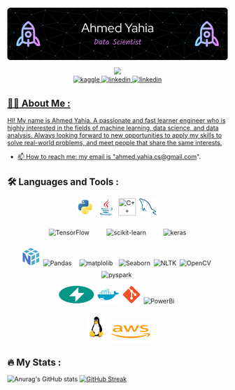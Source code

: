 <!-- The Header of the profile -->
![Header](./github-header-image.png)

<!-- Contact info -->
<div id="header" align="center">
  <img src="https://media.giphy.com/media/RbDKaczqWovIugyJmW/giphy.gif" width="100"/>
</div>
<div align="center">
<a href="https://www.kaggle.com/ahmedyahia" target="_blank">
<img src=https://img.shields.io/badge/kaggle-%2344BAE8.svg?&style=for-the-badge&logo=kaggle&logoColor=white alt=kaggle style="margin-bottom: 5px;" />
<a href="https://www.linkedin.com/in/ahmed-yahia-b91586218/" target="_blank">
<img src=https://img.shields.io/badge/linkedin-%231E77B5.svg?&style=for-the-badge&logo=linkedin&logoColor=white alt=linkedin style="margin-bottom: 5px;" />
</a> 
</a> 
<a href="https://leetcode.com/AhmedYahia/" target="_blank">
<img src=https://img.shields.io/badge/leetcode-lightgrey?&style=for-the-badge&logo=leetcode&logoColor=white alt=linkedin style="margin-bottom: 5px;"
</a> 
</div>

<!-- Introduction -->
## 👨‍💻 About Me :
HI! My name is Ahmed Yahia. A passionate and fast learner engineer who is highly interested in the fields of machine learning, data science, and data analysis. Always looking forward to new opportunities to apply my skills to solve real-world problems, and meet people that share the same interests.
- 📫 How to reach me: my email is "ahmed.yahia.cs@gmail.com".

  
<!-- Skills -->
## :hammer_and_wrench: Languages and Tools :
<div  align="center">
  <img src="https://github.com/devicons/devicon/blob/master/icons/python/python-original.svg" title="Python" " width="40" height="40"/>&nbsp;
  <img src="https://github.com/devicons/devicon/blob/master/icons/java/java-original.svg" title="Java" " width="40" height="40"/>&nbsp;
  <img src="https://github.com/isocpp/logos/blob/master/cpp_logo.svg" title = "C++" " width="40" height="40"/>&nbsp;
  <img src="https://github.com/devicons/devicon/blob/master/icons/mysql/mysql-original.svg" title="MySQL" " width="40" height="40"/>&nbsp;
  <br/> 
  <br/>
  <img style="margin: 10px" src="https://www.vectorlogo.zone/logos/tensorflow/tensorflow-icon.svg" alt="TensorFlow" title = "TensorFlow" height="50"/>&nbsp;&nbsp;&nbsp;&nbsp; 
  <img style="margin: 10px" src="https://raw.githubusercontent.com/scikit-learn/scikit-learn/main/doc/logos/scikit-learn-logo-notext.png" title = "scikit-learn"alt="scikit-learn" height="50" />&nbsp;&nbsp;&nbsp;&nbsp;
  <img style="margin: 10px" src="https://github.com/valohai/ml-logos/blob/master/keras.svg" title="keras" alt="keras" height="50" />
  <br/> 
  <br/> 
  <img src="https://github.com/devicons/devicon/blob/master/icons/numpy/numpy-original.svg" title="Numpy" alt ="Numpy" " width="40" height="40"/>&nbsp;
  <img src="https://github.com/valohai/ml-logos/blob/master/pandas.svg" title = "Pandas" alt = "Pandas" height="30" " width="80" height="40"/>&nbsp;
  <img style="margin: 10px" src="https://github.com/valohai/ml-logos/blob/master/matplotlib.svg" alt="matplolib" height="25" />
  <img src="https://seaborn.pydata.org/_images/logo-mark-lightbg.svg" title = "Seaborn" alt = "Seaborn"  width="40" height="40"/>&nbsp;                                 
  <img src="https://miro.medium.com/max/1184/0*zKRz1UgqpOZ4bvuA" title = "NLTK" alt = "NLTK" width="40" height="40"/>&nbsp; 
  <img src="https://camo.githubusercontent.com/ce9fb3389462f2c9444f863e410f0d17d04b216beba8749a015011887eadfbaf/68747470733a2f2f7777772e766563746f726c6f676f2e7a6f6e652f6c6f676f732f6f70656e63762f6f70656e63762d69636f6e2e737667" title = "OpenCV"  alt="OpenCV" width="40" height="40"/>&nbsp;
  <img src="https://github.com/valohai/ml-logos/blob/master/spark.svg" title = "pyspark" alt="pyspark" width="60" height="35"/>&nbsp; 
  <br/> 
  <br/>
  <img src="https://github.com/devicons/devicon/blob/master/icons/fastapi/fastapi-plain.svg" title = "FastAPI" alt = "FastAPI"  width="80" height="40"/>&nbsp;
  <img src="https://github.com/devicons/devicon/blob/master/icons/docker/docker-plain.svg" title = "Docker" alt="Docker" width="50" height="40"/>&nbsp;             
  <img src="https://github.com/devicons/devicon/blob/master/icons/git/git-original.svg" title = "git" alt = "git" width="40" height="40"/>&nbsp;
  <img src="https://images.squarespace-cdn.com/content/v1/57aa0fb1b3db2bbe2dfb5840/1620665857587-ZO41QWCQ5UJOAQSZ1EFX/Power+BI+Logo.png" title = "PowerBi" alt = "PowerBi" width="40" height="40"/>&nbsp;                                                                                   
  <br/> 
  <br/>                                                                                                                           
  <img style="margin: 10px" src="https://raw.githubusercontent.com/devicons/devicon/9c6bfdb9783cdfe1018666ed76adcfd3eab6fad6/icons/linux/linux-original.svg" alt="Linux" title="Linux" height="50" width="40"/>
  <img src="https://github.com/devicons/devicon/blob/master/icons/amazonwebservices/amazonwebservices-plain-wordmark.svg" title = "aws" alt = "aws" width="90" height="50"/>&nbsp;
</div>


## :fire: My Stats :
![Anurag's GitHub stats](https://github-readme-stats.vercel.app/api?username=Ahmed-Yahia-cs&show_icons=true&theme=midnight-purple)
[![GitHub Streak](https://github-readme-streak-stats.herokuapp.com?user=Ahmed-Yahia-cs&theme=buefy-dark&background=000000E1)](https://git.io/streak-stats)



